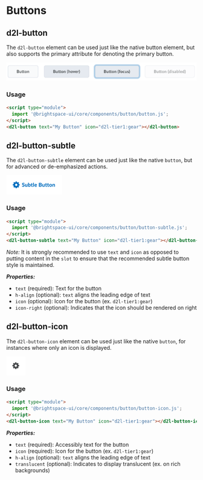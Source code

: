 # Buttons

## d2l-button

The `d2l-button` element can be used just like the native button element, but also supports the primary attribute for denoting the primary button.

![Button](./screenshots/button.png?raw=true)

### Usage

```html
<script type="module">
  import '@brightspace-ui/core/components/button/button.js';
</script>
<d2l-button text="My Button" icon="d2l-tier1:gear"></d2l-button>
```

## d2l-button-subtle

The `d2l-button-subtle` element can be used just like the native `button`, but for advanced or de-emphasized actions.

![Subtle Button](./screenshots/button-subtle.png?raw=true)

### Usage

```html
<script type="module">
  import '@brightspace-ui/core/components/button/button-subtle.js';
</script>
<d2l-button-subtle text="My Button" icon="d2l-tier1:gear"></d2l-button-subtle>
```

*Note:* It is strongly recommended to use `text` and `icon` as opposed to putting content in the `slot` to ensure that the recommended subtle button style is maintained.

***Properties:***

* `text` (required): Text for the button
* `h-align` (optional): `text` aligns the leading edge of text
* `icon` (optional): Icon for the button (ex. `d2l-tier1:gear`)
* `icon-right` (optional): Indicates that the icon should be rendered on right

## d2l-button-icon

The `d2l-button-icon` element can be used just like the native `button`, for instances where only an icon is displayed.

![Icon Button](./screenshots/button-icon.png?raw=true)

### Usage

```html
<script type="module">
  import '@brightspace-ui/core/components/button/button-icon.js';
</script>
<d2l-button-icon text="My Button" icon="d2l-tier1:gear"></d2l-button-icon>
```

***Properties:***

* `text` (required): Accessibly text for the button
* `icon` (required): Icon for the button (ex. `d2l-tier1:gear`)
* `h-align` (optional): `text` aligns the leading edge of text
* `translucent` (optional): Indicates to display translucent (ex. on rich backgrounds)
